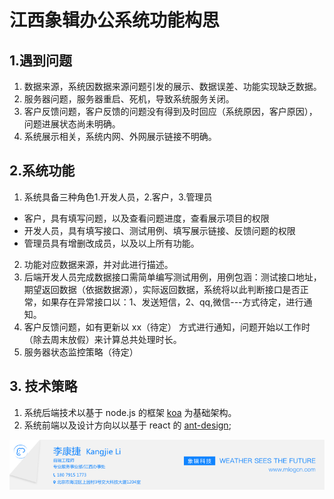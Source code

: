 # 江西象辑办公系统功能构思

## 1.遇到问题

1. 数据来源，系统因数据来源问题引发的展示、数据误差、功能实现缺乏数据。
2. 服务器问题，服务器重启、死机，导致系统服务关闭。
3. 客户反馈问题，客户反馈的问题没有得到及时回应（系统原因，客户原因），问题进展状态尚未明确。
4. 系统展示相关，系统内网、外网展示链接不明确。

## 2.系统功能

1. 系统具备三种角色1.开发人员，2.客户，3.管理员
  * 客户，具有填写问题，以及查看问题进度，查看展示项目的权限
  * 开发人员，具有填写接口、测试用例、填写展示链接、反馈问题的权限
  * 管理员具有增删改成员，以及以上所有功能。
2. 功能对应数据来源，并对此进行描述。
3. 后端开发人员完成数据接口需简单编写测试用例，用例包涵：测试接口地址，期望返回数据（依据数据源），实际返回数据，系统将以此判断接口是否正常，如果存在异常接口以：1、发送短信，2、qq,微信---方式待定，进行通知。
4. 客户反馈问题，如有更新以 xx（待定） 方式进行通知，问题开始以工作时（除去周末放假）来计算总共处理时长。
5. 服务器状态监控策略（待定）

## 3. 技术策略

1. 系统后端技术以基于 node.js 的框架 [koa](https://koa.bootcss.com/#introduction) 为基础架构。
2. 系统前端以及设计方向以以基于 react 的 [ant-design](https://ant.design/docs/react/introduce-cn);

![lee.png](./lee.png)